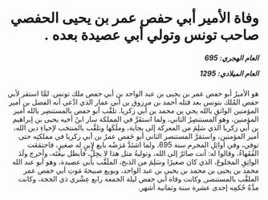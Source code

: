 <h1 dir="rtl">وفاة الأمير أبي حفص عمر بن يحيى الحفصي صاحب تونس وتولي أبي عصيدة بعده .</h1>

<h5 dir="rtl">العام الهجري:  695

العام الميلادي: 1295

</h5>

<p dir="rtl">هو الأميرُ أبو حفص عمر بن يحيى بن عبد الواحد بن أبي حفص ملك تونس. لمَّا استقر لأبي حفص المُلك بتونس بعد قتله أحمد بن مرزوق بن أبي عمار الذي ادَّعى أنه الفضل بن أمير المؤمنين الواثقِ بالله يحي بن محمد بن أبي زكريا. تلقَّب أبو حفص بالمستنصِر بالله أمير المؤمنين، وهو المستنصِرُ الثاني، ولما استقَرَّ في المملكة سار ابنُ أخيه يحيى بن إبراهيم بن أبي زكريا الذي سَلِمَ من المعركة إلى بجاية، وملَكَها وتلقَّب بالمنتخب لإحياءِ دين الله، أمير المؤمنين، واستمَرَّ المستنصر الثاني أبو حَفص عمرُ بن أبي زكريا في مملكتِه حتى توفي، وفي أوائِلِ المحرم سنة 695، ولما اشتَدَّ مَرَضُه بايع لابنٍ له صغيرٍ، فاجتمَعَت الفُقَهاءُ، وقالوا له: أنت صائرٌ إلى الله، وتوليةُ مثل هذا لا يحِلُّ، فأبطل بيعَتَه، وأخرج ولَدَ الواثِقِ المخلوعَ، الذي كان صغيرًا وسَلِمَ من الذبح، الملَقَّب بأبي عصيدة، وهو أبو عبد الله محمد بن يحيى بن محمد بن يحيى بن عبد الواحد، وبويع صبيحةَ مَوتِ أبي حفص عمر الملقَّب بالمستنصر, وكانت وفاة أبي حفص ليلة الجمعة رابع عِشْري ذي الحجة، وكانت مدَّةُ حُكمِه إحدى عشرة سنة وثمانية أشهر.</p></br>

